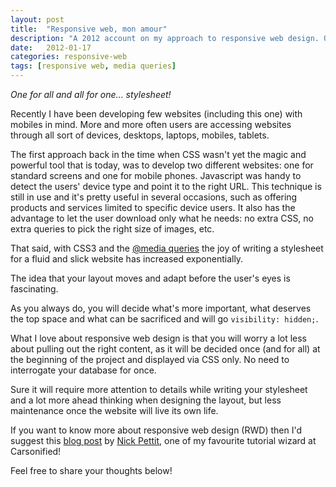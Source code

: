 ```yaml
---
layout: post
title:  "Responsive web, mon amour"
description: "A 2012 account on my approach to responsive web design. Old, inaccurate, but the heart is in the right place."
date:   2012-01-17
categories: responsive-web
tags: [responsive web, media queries]
---
```

_One for all and all for one... stylesheet!_

Recently I have been developing few websites (including this one) with mobiles in mind.
More and more often users are accessing websites through all sort of devices, desktops, laptops, mobiles, tablets.

The first approach back in the time when CSS wasn't yet the magic and powerful tool that is today, was to develop two different websites: one for standard screens and one for mobile phones. Javascript was handy to detect the users' device type and point it to the right URL.
This technique is still in use and it's pretty useful in several occasions, such as offering products and services limited to specific device users. It also has the advantage to let the user download only what he needs: no extra CSS, no extra queries to pick the right size of images, etc.

That said, with CSS3 and the <a href="http://www.w3.org/TR/css3-mediaqueries/">@media queries</a> the joy of writing a stylesheet for a fluid and slick website has increased exponentially.

The idea that your layout moves and adapt before the user's eyes is fascinating.

As you always do, you will decide what's more important, what deserves the top space and what can be sacrificed and will go `visibility: hidden;`.

What I love about responsive web design is that you will worry a lot less about pulling out the right content, as it will be decided once (and for all) at the beginning of the project and displayed via CSS only. No need to interrogate your database for once.

Sure it will require more attention to details while writing your stylesheet and a lot more ahead thinking when designing the layout, but less maintenance once the website will live its own life.

If you want to know more about responsive web design (RWD) then I'd suggest this <a href="http://thinkvitamin.com/design/beginners-guide-to-responsive-web-design/">blog post</a> by <a href="https://twitter.com/nickrp">Nick Pettit</a>, one of my favourite tutorial wizard at Carsonified!

Feel free to share your thoughts below!